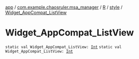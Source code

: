 [app](../../../index.md) / [com.example.chaosruler.msa_manager](../../index.md) / [R](../index.md) / [style](index.md) / [Widget_AppCompat_ListView](.)

# Widget_AppCompat_ListView

`static val Widget_AppCompat_ListView: `[`Int`](https://kotlinlang.org/api/latest/jvm/stdlib/kotlin/-int/index.html)
`static val Widget_AppCompat_ListView: `[`Int`](https://kotlinlang.org/api/latest/jvm/stdlib/kotlin/-int/index.html)